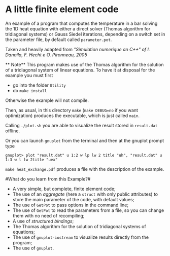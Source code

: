 # A little finite element code #

An example of a program that computes the temperature in a bar solving
the 1D heat equation with either a direct solver (Thomas algorithm for tridiagonal systems) or Gauss Siedel iterations,
depending on a switch set in the parameter file, by default called `parameter.pot`. 

Taken and heavily adapted from *"Simulation numerique an C++" of I. Danaila,
   F. Hecht e O. Pironneau, 2005* 

** Note** This program makes use of the Thomas algorithm for the solution of a tridiagonal system of linear equations. To have it at disposal for the example you must first
- go into the folder `Utility`
- do `make install`

Otherwise the example will not compile.

Then, as usual, in this directory `make` (`make DEBUG=no` if you want optimization) produces the executable, which is just called `main`.
 
Calling ``./plot.sh`` you are able to visualize the result stored in `result.dat` offline.  

Or you can launch `gnuplot` from the terminal and then at the gnuplot prompt type

```
gnuplot> plot "result.dat" u 1:2 w lp lw 2 title "uh", "result.dat" u 1:3 w l lw 2title "uex"
```


``make heat_exchange.pdf`` produces a file with the description of the example.




#What do you learn from this Example?#
- A very simple, but complete, finite element code;
- The use of an *aggregate* (here a `struct` with only public attributes)  to store the main parameter of the code, with default values;
- The use of `GetPot` to pass options in the command line;
- The use of `GetPot` to read the parameters from a file, so you can change them with no need of recompiling;
- A use of *structured bindings*;
- The Thomas algorithm for the solution of tridiagonal systems of equations;
- The use of `gnuplot-iostream` to visualize results directly from the program;
- The use of `gnuplot`.
